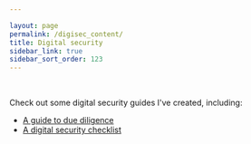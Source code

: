 ```yaml
---

layout: page
permalink: /digisec_content/
title: Digital security
sidebar_link: true
sidebar_sort_order: 123
---
```


&nbsp;

Check out some digital security guides I've created, including:

* [A guide to due diligence](/due_diligence/)
* [A digital security checklist](/digital_security_checklist/)
